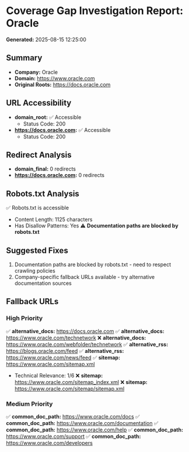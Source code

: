 # Coverage Gap Investigation Report: Oracle

**Generated:** 2025-08-15 12:25:00

## Summary

- **Company:** Oracle
- **Domain:** https://www.oracle.com
- **Original Roots:** https://docs.oracle.com

## URL Accessibility

- **domain_root:** ✅ Accessible
  - Status Code: 200
- **https://docs.oracle.com:** ✅ Accessible
  - Status Code: 200

## Redirect Analysis

- **domain_final:** 0 redirects
- **https://docs.oracle.com:** 0 redirects

## Robots.txt Analysis

✅ Robots.txt is accessible
- Content Length: 1125 characters
- Has Disallow Patterns: Yes
⚠️ **Documentation paths are blocked by robots.txt**

## Suggested Fixes

1. Documentation paths are blocked by robots.txt - need to respect crawling policies
2. Company-specific fallback URLs available - try alternative documentation sources

## Fallback URLs

### High Priority

✅ **alternative_docs:** https://docs.oracle.com
✅ **alternative_docs:** https://www.oracle.com/technetwork
❌ **alternative_docs:** https://www.oracle.com/webfolder/technetwork
✅ **alternative_rss:** https://blogs.oracle.com/feed
✅ **alternative_rss:** https://www.oracle.com/news/feed
✅ **sitemap:** https://www.oracle.com/sitemap.xml
  - Technical Relevance: 1/6
❌ **sitemap:** https://www.oracle.com/sitemap_index.xml
❌ **sitemap:** https://www.oracle.com/sitemap/sitemap.xml

### Medium Priority

✅ **common_doc_path:** https://www.oracle.com/docs
✅ **common_doc_path:** https://www.oracle.com/documentation
✅ **common_doc_path:** https://www.oracle.com/help
✅ **common_doc_path:** https://www.oracle.com/support
✅ **common_doc_path:** https://www.oracle.com/developers
